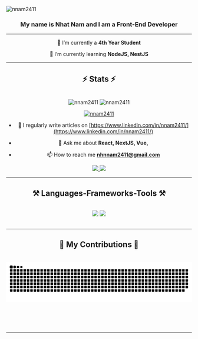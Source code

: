 <p align="left"> <img src="https://komarev.com/ghpvc/?username=nnam2411&label=Profile%20views&color=0e75b6&style=flat" alt="nnam2411" /> </p>
 
<h3 align="center">My name is Nhat Nam and I am a Front-End Developer</h3>

<hr/>
<div align="center">
    
 🔭 I’m currently a **4th Year Student**
 
 🌱 I’m currently learning **NodeJS, NestJS**
 </div>
 
<hr/>

<h2 align="center">⚡ Stats ⚡</h2>
<br>
<div align=center>
 <img src="https://github-readme-stats.vercel.app/api/top-langs?username=nnam2411&show_icons=true&locale=en&layout=compact" alt="nnam2411" />
 <img src="https://github-readme-streak-stats.herokuapp.com/?user=nnam2411&" alt="nnam2411" />
</div>

<div align="center">
<p align="center"> <a href="https://github.com/ryo-ma/github-profile-trophy">
    <img src="https://github-profile-trophy.vercel.app/?username=nnam2411" alt="nnam2411" /></a> 
</p>

- 📝 I regularly write articles on [https://www.linkedin.com/in/nnam2411/](https://www.linkedin.com/in/nnam2411/)

- 💬 Ask me about **React, NextJS, Vue,**

- 📫 How to reach me **nhnnam2411@gmail.com**
 </div>

 
 
<div align="center"> 
  <a href="mailto:nhnnam2411@gmail.com">
    <img src="https://img.shields.io/badge/Gmail-333333?style=for-the-badge&logo=gmail&logoColor=red" />
  </a>
  <a href="https://www.linkedin.com/in/nnam2411" target="_blank">
    <img src="https://img.shields.io/badge/LinkedIn-0077B5?style=for-the-badge&logo=linkedin&logoColor=white" target="_blank" />
  </a>
</div>

 <hr/>
 
<h2 align="center">⚒️ Languages-Frameworks-Tools ⚒️</h2>
<br/>
<div align="center">
    <img src="https://skillicons.dev/icons?i=react,bootstrap,mui,html,css,vscode,github,figma,tailwind,git,r" />
    <img src="https://skillicons.dev/icons?i=nodejs,python,javascript,typescript,express,firebase,mongodb,c,java,nextjs,mysql,flask" /><br>
</div>

<br/>
<hr/>

<div align="center">
  <h2>🐍 My Contributions 🐍</h2>
  <br>
  <img alt="snake eating my contributions" src="https://raw.githubusercontent.com/salesp07/salesp07/output/github-contribution-grid-snake.svg" />
  
  <br/><br/><br/>
</div>

<hr/>


